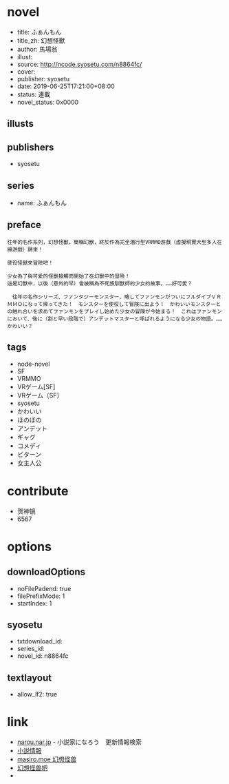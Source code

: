 # novel

- title: ふぁんもん
- title_zh: 幻想怪獸
- author: 馬場翁
- illust:
- source: http://ncode.syosetu.com/n8864fc/
- cover:
- publisher: syosetu
- date: 2019-06-25T17:21:00+08:00
- status: 連載
- novel_status: 0x0000

## illusts


## publishers

- syosetu

## series

- name: ふぁんもん

## preface


```
往年的名作系列，幻想怪獸，簡稱幻獸，終於作為完全潛行型VRMMO游戲（虛擬現實大型多人在線游戲）歸來！

使役怪獸來冒險吧！

少女為了與可愛的怪獸接觸而開始了在幻獸中的冒險！
這是幻獸中，以後（意外的早）會被稱為不死族馴獸師的少女的故事。……好可愛？

　往年の名作シリーズ、ファンタジーモンスター、略してファンモンがついにフルダイブＶＲＭＭＯになって帰ってきた！　モンスターを使役して冒険に出よう！　かわいいモンスターとの触れ合いを求めてファンモンをプレイし始めた少女の冒険が今始まる！　これはファンモンにおいて、後に（割と早い段階で）アンデットマスターと呼ばれるようになる少女の物語。……かわいい？
```

## tags

- node-novel
- SF
- VRMMO
- VRゲーム[SF]
- VRゲーム〔SF〕
- syosetu
- かわいい
- ほのぼの
- アンデット
- ギャグ
- コメディ
- ビターン
- 女主人公

# contribute

- 贺神镜
- 6567

# options

## downloadOptions

- noFilePadend: true
- filePrefixMode: 1
- startIndex: 1

## syosetu

- txtdownload_id:
- series_id:
- novel_id: n8864fc

## textlayout

- allow_lf2: true

# link

- [narou.nar.jp](https://narou.nar.jp/search.php?text=n8864fc&novel=all&genre=all&new_genre=all&length=0&down=0&up=100) - 小説家になろう　更新情報検索
- [小説情報](https://ncode.syosetu.com/novelview/infotop/ncode/n8864fc/)
- [masiro.moe 幻想怪兽](https://masiro.moe/forum.php?mod=forumdisplay&fid=58&page=1)
- [幻想怪兽吧](https://tieba.baidu.com/f?kw=%E5%B9%BB%E6%83%B3%E6%80%AA%E5%85%BD&ie=utf-8 "")
- 


